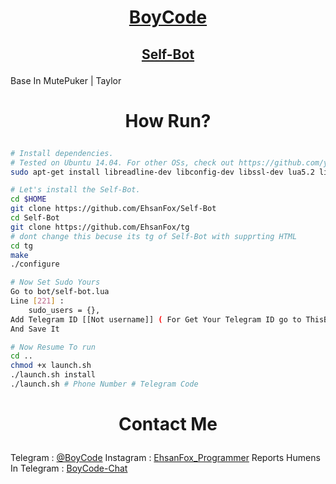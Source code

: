 # <p align="center">[BoyCode](https://instagram.com/EhsanFox_Programmer)
## <p align="center">[Self-Bot](https://Github.com/EhsanFox/Self-Bot)

Base In MutePuker | Taylor

# <p align="center">How Run?

```sh
# Install dependencies.
# Tested on Ubuntu 14.04. For other OSs, check out https://github.com/yagop/telegram-bot/wiki/Installation
sudo apt-get install libreadline-dev libconfig-dev libssl-dev lua5.2 liblua5.2-dev lua-socket lua-sec lua-expat libevent-dev make unzip git redis-server autoconf g++ libjansson-dev libpython-dev expat libexpat1-dev

# Let's install the Self-Bot.
cd $HOME
git clone https://github.com/EhsanFox/Self-Bot
cd Self-Bot
git clone https://github.com/EhsanFox/tg
# dont change this becuse its tg of Self-Bot with supprting HTML 
cd tg
make
./configure

# Now Set Sudo Yours
Go to bot/self-bot.lua
Line [221] :
    sudo_users = {},
Add Telegram ID [[Not username]] ( For Get Your Telegram ID go to ThisBot > https://telegram.me/userinfobot )
And Save It

# Now Resume To run
cd ..
chmod +x launch.sh
./launch.sh install
./launch.sh # Phone Number # Telegram Code

```

# <p align="center">Contact Me

Telegram : [@BoyCode](https://telegram.me/BoyCode)
Instagram : [EhsanFox_Programmer](https://instagram.com/EhsanFox_Programmer)
Reports Humens In Telegram : [BoyCode-Chat](https://telegram.me/joinchat/CL3iKEGF5WRxDa4wyUUjmQ)
